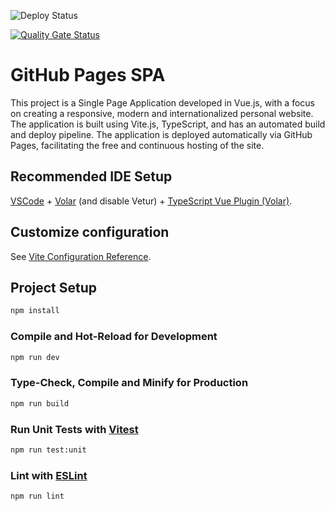 ![Deploy Status](https://github.com/sirioneto/sirioneto.github.io/actions/workflows/deploy.yml/badge.svg)

[![Quality Gate Status](https://sonarcloud.io/api/project_badges/measure?project=sirioneto_sirioneto.github.io&metric=alert_status)](https://sonarcloud.io/summary/new_code?id=sirioneto_sirioneto.github.io)


# GitHub Pages SPA
This project is a Single Page Application developed in Vue.js, with a focus on creating a responsive, modern and internationalized personal website. The application is built using Vite.js, TypeScript, and has an automated build and deploy pipeline. The application is deployed automatically via GitHub Pages, facilitating the free and continuous hosting of the site.

## Recommended IDE Setup

[VSCode](https://code.visualstudio.com/) + [Volar](https://marketplace.visualstudio.com/items?itemName=Vue.volar) (and disable Vetur) + [TypeScript Vue Plugin (Volar)](https://marketplace.visualstudio.com/items?itemName=Vue.vscode-typescript-vue-plugin).

## Customize configuration

See [Vite Configuration Reference](https://vitejs.dev/config/).

## Project Setup

```sh
npm install
```

### Compile and Hot-Reload for Development

```sh
npm run dev
```

### Type-Check, Compile and Minify for Production

```sh
npm run build
```

### Run Unit Tests with [Vitest](https://vitest.dev/)

```sh
npm run test:unit
```

### Lint with [ESLint](https://eslint.org/)

```sh
npm run lint
```
